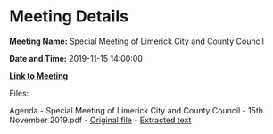 # Meeting Details

**Meeting Name:** Special Meeting of Limerick City and County Council

**Date and Time:** 2019-11-15 14:00:00

**[Link to Meeting](https://www.limerick.ie/council/whats-on/special-meeting-limerick-city-and-county-council-32)**

Files: 

Agenda - Special Meeting of Limerick City and County Council - 15th November 2019.pdf - [Original file](https://www.limerick.ie/sites/default/files/media/documents/2019-11/Agenda%20-%20Special%20Meeting%2015.11.19.pdf) - [Extracted text](./Agenda%20-%C2%A0Special%20Meeting%20of%20Limerick%20City%20and%20County%20Council%20-%2015th%20November%202019.md)

